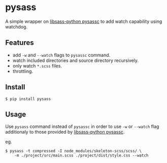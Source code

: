 # pysass

A simple wrapper on
[libsass-python pysassc](https://sass.github.io/libsass-python/pysassc.html)
to add watch capability using watchdog.

## Features

- add `-w` and `--watch` flags to `pysassc` command.
- watch included directories and source directory recursively.
- only watch `*.scss` files.
- throttling.

## Install

```
$ pip install pysass
```

## Usage

Use `pysass` command instead of `pysassc` in order to use `-w` or
`--watch` flag additionaly to those provided by
[libsass-python pysassc](https://sass.github.io/libsass-python/pysassc.html).

eg.

```
$ pysass -t compressed -I node_modules/skeleton-scss/scss/ \
	-m ./project/src/main.scss ./project/dist/style.css --watch
```
